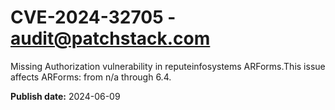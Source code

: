 # CVE-2024-32705 - audit@patchstack.com

Missing Authorization vulnerability in reputeinfosystems ARForms.This issue affects ARForms: from n/a through 6.4.

**Publish date:** 2024-06-09

